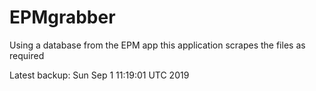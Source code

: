 # EPMgrabber
Using a database from the EPM app this application scrapes the files as required


Latest backup: Sun Sep 1 11:19:01 UTC 2019
